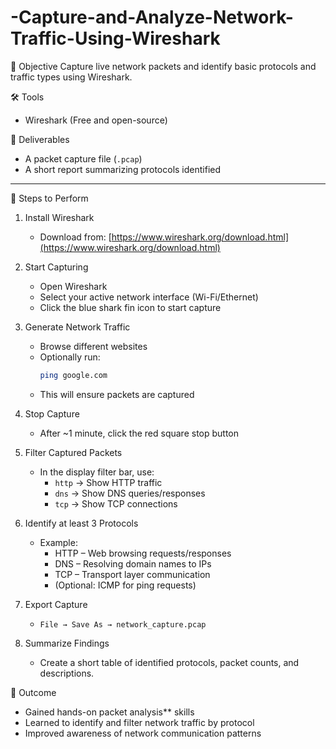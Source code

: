 # -Capture-and-Analyze-Network-Traffic-Using-Wireshark


📌 Objective
Capture live network packets and identify basic protocols and traffic types using Wireshark.

🛠 Tools
- Wireshark (Free and open-source)

 📂 Deliverables
- A packet capture file (`.pcap`)
- A short report summarizing protocols identified

---

🚀 Steps to Perform

1. Install Wireshark
   - Download from: [https://www.wireshark.org/download.html](https://www.wireshark.org/download.html)

2. Start Capturing
   - Open Wireshark
   - Select your active network interface (Wi-Fi/Ethernet)
   - Click the blue shark fin icon to start capture

3. Generate Network Traffic
   - Browse different websites
   - Optionally run:  
     ```bash
     ping google.com
     ```
   - This will ensure packets are captured

4. Stop Capture
   - After ~1 minute, click the red square stop button

5. Filter Captured Packets
   - In the display filter bar, use:
     - `http` → Show HTTP traffic
     - `dns` → Show DNS queries/responses
     - `tcp` → Show TCP connections

6. Identify at least 3 Protocols
   - Example:
     - HTTP – Web browsing requests/responses
     - DNS – Resolving domain names to IPs
     - TCP – Transport layer communication
     - (Optional: ICMP for ping requests)

7. Export Capture
   - `File → Save As → network_capture.pcap`

8. Summarize Findings
   - Create a short table of identified protocols, packet counts, and descriptions.

🎯 Outcome
- Gained hands-on packet analysis** skills
- Learned to identify and filter network traffic by protocol
- Improved awareness of network communication patterns
